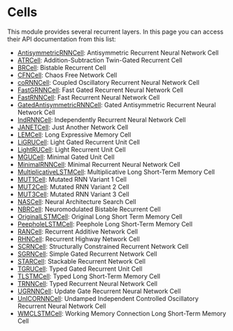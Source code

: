 # Cells

This module provides several recurrent layers.
In this page you can access their API documentation
from this list:

- [AntisymmetricRNNCell](cells/antisymmetricrnncell.md):
  Antisymmetric Recurrent Neural Network Cell
- [ATRCell](cells/atrcell.md):
  Addition-Subtraction Twin-Gated Recurrent Cell
- [BRCell](cells/brcell.md):
  Bistable Recurrent Cell
- [CFNCell](cells/cfncell.md):
  Chaos Free Network Cell
- [coRNNCell](cells/cornncell.md):
  Coupled Oscillatory Recurrent Neural Network Cell
- [FastGRNNCell](cells/fastgrnncell.md):
  Fast  Gated Recurrent Neural Network Cell
- [FastRNNCell](cells/fastrnncell.md):
  Fast Recurrent Neural Network Cell
- [GatedAntisymmetricRNNCell](cells/gatedantisymmetricrnncell.md):
  Gated Antisymmetric Recurrent Neural Network Cell
- [IndRNNCell](cells/indrnncell.md):
  Independently Recurrent Neural Network Cell
- [JANETCell](cells/janetcell.md):
  Just Another Network Cell
- [LEMCell](cells/lemcell.md):
  Long Expressive Memory Cell
- [LiGRUCell](cells/ligrucell.md):
  Light Gated Recurrent Unit Cell
- [LightRUCell](cells/lightrucell.md):
  Light Recurrent Unit Cell
- [MGUCell](cells/mgucell.md):
  Minimal Gated Unit Cell
- [MinimalRNNCell](cells/minimalrnncell.md):
  Minimal Recurrent Neural Network Cell
- [MultiplicativeLSTMCell](cells/multiplicativelstmcell.md):
  Multiplicative Long Short-Term Memory Cell
- [MUT1Cell](cells/mut1cell.md):
  Mutated RNN Variant 1 Cell
- [MUT2Cell](cells/mut2cell.md):
  Mutated RNN Variant 2 Cell
- [MUT3Cell](cells/mut3cell.md):
  Mutated RNN Variant 3 Cell
- [NASCell](cells/nascell.md):
  Neural Architecture Search Cell
- [NBRCell](cells/nbrcell.md):
  Neuromodulated Bistable Recurrent Cell
- [OriginalLSTMCell](cells/originallstmcell.md):
  Original Long Short Term Memory Cell
- [PeepholeLSTMCell](cells/peepholelstmcell.md):
  Peephole Long Short-Term Memory Cell
- [RANCell](cells/rancell.md):
  Recurrent Additive Network Cell
- [RHNCell](cells/rhncell.md):
  Recurrent Highway Network Cell
- [SCRNCell](cells/scrncell.md):
  Structurally Constrained Recurrent Network Cell
- [SGRNCell](cells/sgrncell.md):
  Simple Gated Recurrent Network Cell
- [STARCell](cells/starcell.md):
  Stackable Recurrent Network Cell
- [TGRUCell](cells/tgrucell.md):
  Typed Gated Recurrent Unit Cell
- [TLSTMCell](cells/tlstmcell.md):
  Typed Long Short-Term Memory Cell
- [TRNNCell](cells/trnncell.md):
  Typed Recurrent Neural Network Cell
- [UGRNNCell](cells/ugrnncell.md):
  Update Gate Recurrent Neural Network Cell
- [UnICORNNCell](cells/unicornncell.md):
  Undamped Independent Controlled Oscillatory Recurrent Neural Network Cell
- [WMCLSTMCell](cells/wmclstmcell.md):
  Working Memory Connection Long Short-Term Memory Cell
